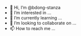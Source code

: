 - 👋 Hi, I’m @bdong-stanza
- 👀 I’m interested in ...
- 🌱 I’m currently learning ...
- 💞️ I’m looking to collaborate on ...
- 📫 How to reach me ...

<!---
bdong-stanza/bdong-stanza is a ✨ special ✨ repository because its `README.md` (this file) appears on your GitHub profile.
You can click the Preview link to take a look at your changes.
--->
